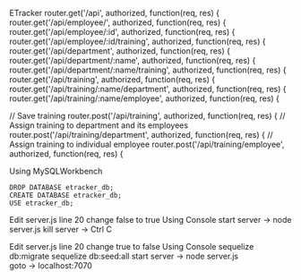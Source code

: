 ETracker
router.get('/api', authorized, function(req, res) {
router.get('/api/employee/', authorized, function(req, res) {
router.get('/api/employee/:id', authorized, function(req, res) {
router.get('/api/employee/:id/training', authorized, function(req, res) {
router.get('/api/department', authorized, function(req, res) {
router.get('/api/department/:name', authorized, function(req, res) {
router.get('/api/department/:name/training', authorized, function(req, res) {
router.get('/api/training', authorized, function(req, res) {
router.get('/api/training/:name/department', authorized, function(req, res) {
router.get('/api/training/:name/employee', authorized, function(req, res) {

// Save training
router.post('/api/training', authorized, function(req, res) {
// Assign training to department and its employees
router.post('/api/training/department', authorized, function(req, res) {
// Assign training to individual employee
router.post('/api/training/employee', authorized, function(req, res) {

Using MySQLWorkbench

	DROP DATABASE etracker_db;
	CREATE DATABASE etracker_db;
	USE etracker_db;


Edit server.js line 20 change false to true
	Using Console
		start server ->	node server.js
		kill server  -> Ctrl C

Edit server.js line 20 change true to false
	Using Console
		sequelize db:migrate
		sequelize db:seed:all
		start server ->	node server.js	
		goto -> localhost:7070